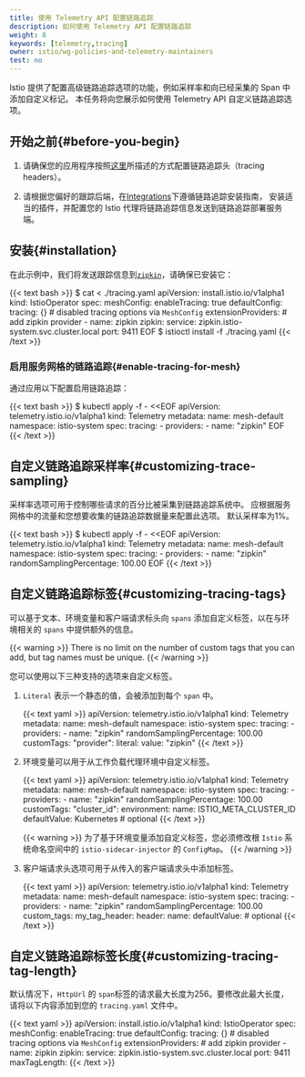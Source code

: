 ```yaml
---
title: 使用 Telemetry API 配置链路追踪
description: 如何使用 Telemetry API 配置链路追踪
weight: 8
keywords: [telemetry,tracing]
owner: istio/wg-policies-and-telemetry-maintainers
test: no
---
```


Istio 提供了配置高级链路追踪选项的功能，例如采样率和向已经采集的 Span 中添加自定义标记。
本任务将向您展示如何使用 Telemetry API 自定义链路追踪选项。

## 开始之前{#before-you-begin}


1. 请确保您的应用程序按照[这里](/docs/tasks/observability/distributed-tracing/overview/)所描述的方式配置链路追踪头（tracing headers）。

2. 请根据您偏好的跟踪后端，在[Integrations](/docs/ops/integrations/)下遵循链路追踪安装指南，
   安装适当的插件，并配置您的 Istio 代理将链路追踪信息发送到链路追踪部署服务端。


## 安装{#installation}

在此示例中，我们将发送跟踪信息到[`zipkin`](/docs/ops/integrations/zipkin/)，请确保已安装它：

{{< text bash >}}
$ cat <<EOF > ./tracing.yaml
apiVersion: install.istio.io/v1alpha1
kind: IstioOperator
spec:
  meshConfig:
    enableTracing: true
    defaultConfig:
      tracing: {} # disabled tracing options via `MeshConfig`
    extensionProviders:
    # add zipkin provider
    - name: zipkin
      zipkin:
        service: zipkin.istio-system.svc.cluster.local
        port: 9411
EOF
$ istioctl install -f ./tracing.yaml
{{< /text >}}

### 启用服务网格的链路追踪{#enable-tracing-for-mesh}

通过应用以下配置启用链路追踪：

{{< text bash >}}
$ kubectl apply -f - <<EOF
apiVersion: telemetry.istio.io/v1alpha1
kind: Telemetry
metadata:
  name: mesh-default
  namespace: istio-system
spec:
  tracing:
    - providers:
        - name: "zipkin"
EOF
{{< /text >}}

## 自定义链路追踪采样率{#customizing-trace-sampling}

采样率选项可用于控制哪些请求的百分比被采集到链路追踪系统中。
应根据服务网格中的流量和您想要收集的链路追踪数据量来配置此选项。
默认采样率为1%。

{{< text bash >}}
$ kubectl apply -f - <<EOF
apiVersion: telemetry.istio.io/v1alpha1
kind: Telemetry
metadata:
  name: mesh-default
  namespace: istio-system
spec:
  tracing:
    - providers:
        - name: "zipkin"
      randomSamplingPercentage: 100.00
EOF
{{< /text >}}

## 自定义链路追踪标签{#customizing-tracing-tags}

可以基于文本、环境变量和客户端请求标头向 `spans` 添加自定义标签，以在与环境相关的 `spans` 中提供额外的信息。

{{< warning >}}
There is no limit on the number of custom tags that you can add, but tag names must be unique.
{{< /warning >}}

您可以使用以下三种支持的选项来自定义标签。

1.  `Literal` 表示一个静态的值，会被添加到每个 `span` 中。

    {{< text yaml >}}
    apiVersion: telemetry.istio.io/v1alpha1
    kind: Telemetry
    metadata:
    name: mesh-default
    namespace: istio-system
    spec:
    tracing:
        - providers:
            - name: "zipkin"
        randomSamplingPercentage: 100.00
        customTags:
            "provider":
            literal:
                value: "zipkin"
    {{< /text >}}
    
1.  环境变量可以用于从工作负载代理环境中自定义标签。

    {{< text yaml >}}
    apiVersion: telemetry.istio.io/v1alpha1
    kind: Telemetry
    metadata:
      name: mesh-default
      namespace: istio-system
    spec:
      tracing:
        - providers:
            - name: "zipkin"
          randomSamplingPercentage: 100.00
          customTags:
            "cluster_id":
              environment:
                name: ISTIO_META_CLUSTER_ID
                defaultValue: Kubernetes # optional
    {{< /text >}}

    {{< warning >}}
    为了基于环境变量添加自定义标签，您必须修改根 `Istio` 系统命名空间中的 `istio-sidecar-injector` 的 `ConfigMap`。
    {{< /warning >}}

1.  客户端请求头选项可用于从传入的客户端请求头中添加标签。

    {{< text yaml >}}
    apiVersion: telemetry.istio.io/v1alpha1
    kind: Telemetry
    metadata:
      name: mesh-default
      namespace: istio-system
    spec:
      tracing:
        - providers:
            - name: "zipkin"
          randomSamplingPercentage: 100.00
          custom_tags:
            my_tag_header:
              header:
                name: <CLIENT-HEADER>
                defaultValue: <VALUE>      # optional
    {{< /text >}}

## 自定义链路追踪标签长度{#customizing-tracing-tag-length}

默认情况下，`HttpUrl` 的 `span`标签的请求最大长度为256。要修改此最大长度，请将以下内容添加到您的 `tracing.yaml` 文件中。

{{< text yaml >}}
apiVersion: install.istio.io/v1alpha1
kind: IstioOperator
spec:
  meshConfig:
    enableTracing: true
    defaultConfig:
      tracing: {} # disabled tracing options via `MeshConfig`
    extensionProviders:
    # add zipkin provider
    - name: zipkin
      zipkin:
        service: zipkin.istio-system.svc.cluster.local
        port: 9411
        maxTagLength: <VALUE>
{{< /text >}}
